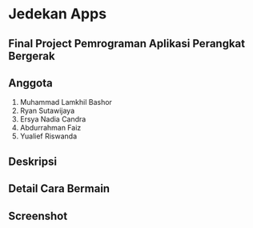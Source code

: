 # Jedekan Apps

## Final Project Pemrograman Aplikasi Perangkat Bergerak

## Anggota
1. Muhammad Lamkhil Bashor
2. Ryan Sutawijaya
3. Ersya Nadia Candra
4. Abdurrahman Faiz
6. Yualief Riswanda

## Deskripsi

## Detail Cara Bermain

## Screenshot
